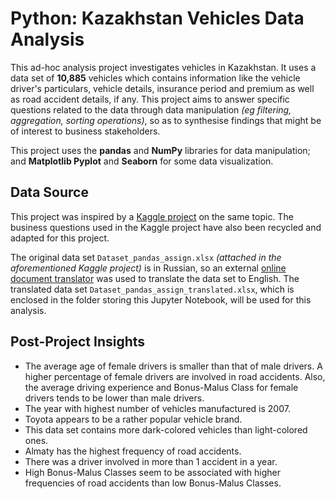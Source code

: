 # Python: Kazakhstan Vehicles Data Analysis

This ad-hoc analysis project investigates vehicles in Kazakhstan. It uses a data set of **10,885** vehicles which contains information like the vehicle driver's particulars, vehicle details, insurance period and premium as well as road accident details, if any. This project aims to answer specific questions related to the data through data manipulation *(eg filtering, aggregation, sorting operations)*, so as to synthesise findings that might be of interest to business stakeholders. 

This project uses the **pandas** and **NumPy** libraries for data manipulation; and **Matplotlib Pyplot** and **Seaborn** for some data visualization.

## Data Source

This project was inspired by a [Kaggle project](https://www.kaggle.com/datasets/nenriki/kz-insurance-company/data) on the same topic. The business questions used in the Kaggle project have also been recycled and adapted for this project. 

The original data set `Dataset_pandas_assign.xlsx` *(attached in the aforementioned Kaggle project)* is in Russian, so an external [online document translator](https://www.onlinedoctranslator.com/en/) was used to translate the data set to English. The translated data set `Dataset_pandas_assign_translated.xlsx`, which is enclosed in the folder storing this Jupyter Notebook, will be used for this analysis.

## Post-Project Insights

- The average age of female drivers is smaller than that of male drivers. A higher percentage of female drivers are involved in road accidents. Also, the average driving experience and Bonus-Malus Class for female drivers tends to be lower than male drivers.
- The year with highest number of vehicles manufactured is 2007.
- Toyota appears to be a rather popular vehicle brand.
- This data set contains more dark-colored vehicles than light-colored ones.
- Almaty has the highest frequency of road accidents.
- There was a driver involved in more than 1 accident in a year.
- High Bonus-Malus Classes seem to be associated with higher frequencies of road accidents than low Bonus-Malus Classes. 
